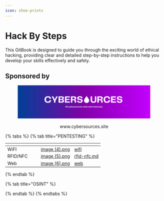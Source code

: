 ```yaml
---
icon: shoe-prints
---
```


# Hack By Steps

This GitBook is designed to guide you through the exciting world of ethical hacking, providing clear and detailed step-by-step instructions to help you develop your skills effectively and safely.

## Sponsored by

<div align="center"><figure><img src=".gitbook/assets/banner cybersources.png" alt=""><figcaption><p>www.cybersources.site</p></figcaption></figure></div>

{% tabs %}
{% tab title="PENTESTING" %}
<table data-view="cards"><thead><tr><th></th><th data-hidden></th><th data-hidden></th><th data-hidden data-card-cover data-type="files"></th><th data-hidden data-card-target data-type="content-ref"></th></tr></thead><tbody><tr><td>WiFI</td><td></td><td></td><td><a href=".gitbook/assets/image (4).png">image (4).png</a></td><td><a href="pentesting/wifi/">wifi</a></td></tr><tr><td>RFID/NFC</td><td></td><td></td><td><a href=".gitbook/assets/image (5).png">image (5).png</a></td><td><a href="pentesting/rfid-nfc.md">rfid-nfc.md</a></td></tr><tr><td>Web</td><td></td><td></td><td><a href=".gitbook/assets/image (6).png">image (6).png</a></td><td><a href="pentesting/web/">web</a></td></tr></tbody></table>
{% endtab %}

{% tab title="OSINT" %}

{% endtab %}
{% endtabs %}
